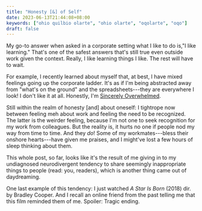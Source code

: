 ```yaml
---
title: "Honesty [&] of Self"
date: 2023-06-13T21:44:08+08:00
keywords: ["ohio quilbio olarte", "ohio olarte", "oqolarte", "oqo"]
draft: false
---
```


My go-to answer when asked in a corporate setting what I like to do
is,"I like learning."
That's one of the safest answers that's still
true even outside work given the context.
Really, I like learning things I like.
The rest will have to wait.

For example, I recently learned about myself that, at best,
I have mixed feelings going up the corporate ladder.
It's as if I'm being abstracted away from "what's on the ground"
and the spreadsheets---they are everywhere I look!
I don't like it at all.
Honestly, I'm [Sincerely Overwhelmed](https://youtu.be/Pfm_Yc1Vly0).

Still within the realm of honesty [and] about oneself: I tightrope now
between feeling meh about work and feeling the need to be recognized.
The latter is the weirder feeling, because I'm not one to seek
recognition for my work from colleagues. But the reality is, it hurts
no one if people nod my way from time to time. And they *do*! Some of my
workmates---bless their onshore hearts---have given me praises, and I
might've lost a few hours of sleep thinking about them.

This whole post, so far, looks like it's the result of me giving in to
my undiagnosed neurodivergent tendency to share seemingly inappropriate
things to people (read: you, readers), which is another thing came out
of daydreaming.

One last example of this tendency:
I just watched *A Star Is Born* (2018) dir. by Bradley Cooper.
And I recall an online friend from the past telling me that this film
reminded them of me. Spoiler: Tragic ending.
